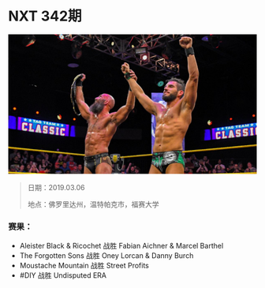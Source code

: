 # NXT 342期

![](head.jpg)

> 日期：2019.03.06
>
> 地点：佛罗里达州，温特帕克市，福赛大学

### 赛果：
- Aleister Black & Ricochet 战胜 Fabian Aichner & Marcel Barthel
- The Forgotten Sons 战胜 Oney Lorcan & Danny Burch
- Moustache Mountain 战胜 Street Profits
- #DIY 战胜 Undisputed ERA
